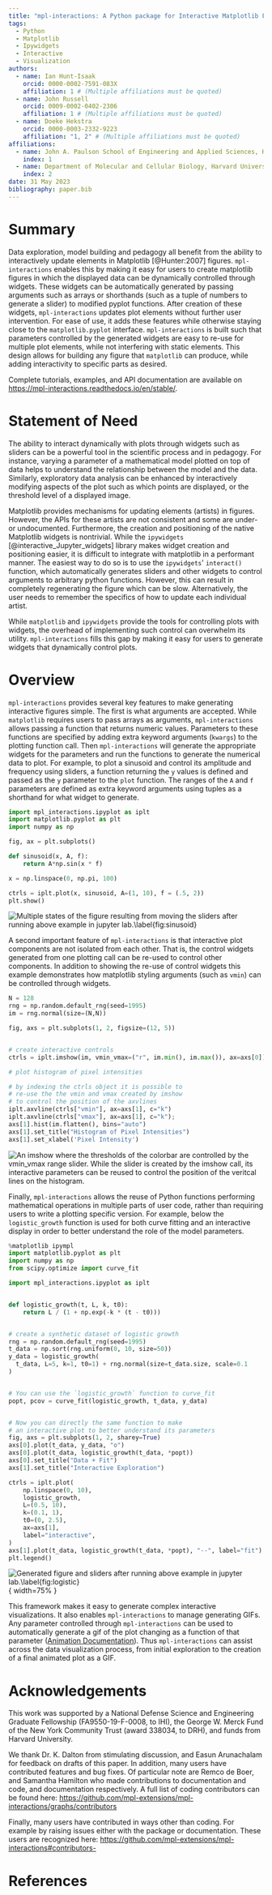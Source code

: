 ```yaml
---
title: "mpl-interactions: A Python package for Interactive Matplotlib Figures"
tags:
  - Python
  - Matplotlib
  - Ipywidgets
  - Interactive
  - Visualization
authors:
  - name: Ian Hunt-Isaak
    orcid: 0000-0002-7591-083X
    affiliation: 1 # (Multiple affiliations must be quoted)
  - name: John Russell
    orcid: 0009-0002-0402-2306
    affiliation: 1 # (Multiple affiliations must be quoted)
  - name: Doeke Hekstra
    orcid: 0000-0003-2332-9223
    affiliation: "1, 2" # (Multiple affiliations must be quoted)
affiliations:
  - name: John A. Paulson School of Engineering and Applied Sciences, Harvard University, Cambridge, MA, USA
    index: 1
  - name: Department of Molecular and Cellular Biology, Harvard University, Cambridge, MA, USA
    index: 2
date: 31 May 2023
bibliography: paper.bib
---
```


# Summary

<!-- A summary describing the high-level functionality and purpose of the software for a diverse, non-specialist audience. -->

Data exploration, model building and pedagogy all benefit from the ability to interactively update elements in Matplotlib [@Hunter:2007] figures. `mpl-interactions` enables this by making it easy for users to create matplotlib figures in which the displayed data can be dynamically controlled through widgets. These widgets can be automatically generated by passing arguments such as arrays or shorthands (such as a tuple of numbers to generate a slider) to modified pyplot functions. After creation of these widgets, `mpl-interactions` updates plot elements without further user intervention. For ease of use, it adds these features while otherwise staying close to the `matplotlib.pyplot` interface. `mpl-interactions` is built such that parameters controlled by the generated widgets are easy to re-use for multiple plot elements, while not interfering with static elements. This design allows for building any figure that `matplotlib` can produce, while adding interactivity to specific parts as desired.

Complete tutorials, examples, and API documentation are available on https://mpl-interactions.readthedocs.io/en/stable/.

# Statement of Need

<!-- A Statement of need section that clearly illustrates the research purpose of the software and places it in the context of related work. -->

The ability to interact dynamically with plots through widgets such as sliders can be a powerful tool in the scientific process and in pedagogy. For instance, varying a parameter of a mathematical model plotted on top of data helps to understand the relationship between the model and the data. Similarly, exploratory data analysis can be enhanced by interactively modifying aspects of the plot such as which points are displayed, or the threshold level of a displayed image.

Matplotlib provides mechanisms for updating elements (artists) in figures. However, the APIs for these artists are not consistent and some are under- or undocumented. Furthermore, the creation and positioning of the native Matplotlib widgets is nontrivial. While the `ipywidgets` [@interactive_Jupyter_widgets] library makes widget creation and positioning easier, it is difficult to integrate with matplotlib in a performant manner. The easiest way to do so is to use the `ipywidgets`' `interact()` function, which automatically generates sliders and other widgets to control arguments to arbitrary python functions. However, this can result in completely regenerating the figure which can be slow. Alternatively, the user needs to remember the specifics of how to update each individual artist.

While `matplotlib` and `ipywidgets` provide the tools for controlling plots with widgets, the overhead of implementing such control can overwhelm its utility. `mpl-interactions` fills this gap by making it easy for users to generate widgets that dynamically control plots.

# Overview

`mpl-interactions` provides several key features to make generating interactive figures simple. The first is what arguments are accepted. While `matplotlib` requires users to pass arrays as arguments, `mpl-interactions` allows passing a function that returns numeric values. Parameters to these functions are specified by adding extra keyword arguments (`kwargs`) to the plotting function call. Then `mpl-interactions` will generate the appropriate widgets for the parameters and run the functions to generate the numerical data to plot. For example, to plot a sinusoid and control its amplitude and frequency using sliders, a function returning the `y` values is defined and passed as the `y` parameter to the `plot` function. The ranges of the `A` and `f` parameters are defined as extra keyword arguments using tuples as a shorthand for what widget to generate.

```python
import mpl_interactions.ipyplot as iplt
import matplotlib.pyplot as plt
import numpy as np

fig, ax = plt.subplots()

def sinusoid(x, A, f):
    return A*np.sin(x * f)

x = np.linspace(0, np.pi, 100)

ctrls = iplt.plot(x, sinusoid, A=(1, 10), f = (.5, 2))
plt.show()
```

![Multiple states of the figure resulting from moving the sliders after running above example in jupyter lab.\label{fig:sinusoid}](imgs/sin-composed.png)

A second important feature of `mpl-interactions` is that interactive plot components are not isolated from each other. That is, the control widgets generated from one plotting call can be re-used to control other components. In addition to showing the re-use of control widgets this example demonstrates how matplotlib styling arguments (such as `vmin`) can be controlled through widgets.

```python
N = 128
rng = np.random.default_rng(seed=1995)
im = rng.normal(size=(N,N))

fig, axs = plt.subplots(1, 2, figsize=(12, 5))


# create interactive controls
ctrls = iplt.imshow(im, vmin_vmax=("r", im.min(), im.max()), ax=axs[0])

# plot histogram of pixel intensities

# by indexing the ctrls object it is possible to
# re-use the the vmin and vmax created by imshow
# to control the position of the axvlines
iplt.axvline(ctrls["vmin"], ax=axs[1], c="k")
iplt.axvline(ctrls["vmax"], ax=axs[1], c="k");
axs[1].hist(im.flatten(), bins="auto")
axs[1].set_title("Histogram of Pixel Intensities")
axs[1].set_xlabel('Pixel Intensity')
```

![An imshow where the thresholds of the colorbar are controlled by the `vmin_vmax` range slider. While the slider is created by the `imshow` call, its interactive parameters can be reused to control the position of the veritcal lines on the histogram.](imgs/threshold-dark.png)

Finally, `mpl-interactions` allows the reuse of Python functions performing mathematical operations in multiple parts of user code, rather than requiring users to write a plotting specific version. For example, below the `logistic_growth` function is used for both curve fitting and an interactive display in order to better understand the role of the model parameters.

```python
%matplotlib ipympl
import matplotlib.pyplot as plt
import numpy as np
from scipy.optimize import curve_fit

import mpl_interactions.ipyplot as iplt


def logistic_growth(t, L, k, t0):
    return L / (1 + np.exp(-k * (t - t0)))


# create a synthetic dataset of logistic growth
rng = np.random.default_rng(seed=1995)
t_data = np.sort(rng.uniform(0, 10, size=50))
y_data = logistic_growth(
  t_data, L=5, k=1, t0=1) + rng.normal(size=t_data.size, scale=0.1
)


# You can use the `logistic_growth` function to curve_fit
popt, pcov = curve_fit(logistic_growth, t_data, y_data)


# Now you can directly the same function to make
# an interactive plot to better understand its parameters
fig, axs = plt.subplots(1, 2, sharey=True)
axs[0].plot(t_data, y_data, "o")
axs[0].plot(t_data, logistic_growth(t_data, *popt))
axs[0].set_title("Data + Fit")
axs[1].set_title("Interactive Exploration")

ctrls = iplt.plot(
    np.linspace(0, 10),
    logistic_growth,
    L=(0.5, 10),
    k=(0.1, 1),
    t0=(0, 2.5),
    ax=axs[1],
    label="interactive",
)
axs[1].plot(t_data, logistic_growth(t_data, *popt), "--", label="fit")
plt.legend()
```

![Generated figure and sliders after running above example in jupyter lab.\label{fig:logistic}](imgs/logistic_growth-dark.png){ width=75% }

This framework makes it easy to generate complex interactive visualizations. It also enables `mpl-interactions` to manage generating GIFs. Any parameter controlled through `mpl-interactions` can be used to automatically generate a gif of the plot changing as a function of that parameter ([Animation Documentation](https://mpl-interactions.readthedocs.io/en/stable/examples/animations.html)). Thus `mpl-interactions` can assist across the data visualization process, from initial exploration to the creation of a final animated plot as a GIF.

# Acknowledgements

This work was supported by a National Defense Science and Engineering Graduate Fellowship (FA9550-19-F-0008, to IHI), the George W. Merck Fund of the New York Community Trust (award 338034, to DRH), and funds from Harvard University.

We thank Dr. K. Dalton from stimulating discussion, and Easun Arunachalam for feedback on drafts of this paper. In addition, many users have contributed features and bug fixes. Of particular note are Remco de Boer, and Samantha Hamilton who made contributions to documentation and code, and documentation respectively. A full list of coding contributors can be found here: https://github.com/mpl-extensions/mpl-interactions/graphs/contributors

Finally, many users have contributed in ways other than coding. For example by raising issues either with the package or documentation. These users are recognized here: https://github.com/mpl-extensions/mpl-interactions#contributors-

# References
